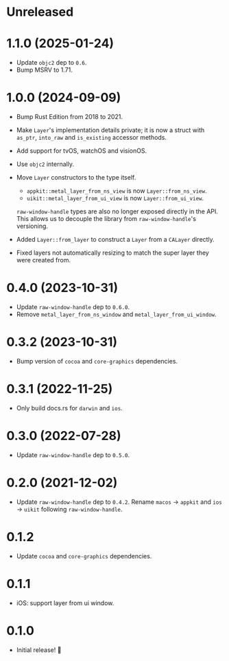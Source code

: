 # Unreleased

# 1.1.0 (2025-01-24)

- Update `objc2` dep to `0.6`.
- Bump MSRV to 1.71.

# 1.0.0 (2024-09-09)

- Bump Rust Edition from 2018 to 2021.
- Make `Layer`'s implementation details private; it is now a struct with `as_ptr`, `into_raw` and `is_existing` accessor methods.
- Add support for tvOS, watchOS and visionOS.
- Use `objc2` internally.
- Move `Layer` constructors to the type itself.
  - `appkit::metal_layer_from_ns_view` is now `Layer::from_ns_view`.
  - `uikit::metal_layer_from_ui_view` is now `Layer::from_ui_view`.

  `raw-window-handle` types are also no longer exposed directly in the API.
  This allows us to decouple the library from `raw-window-handle`'s versioning.
- Added `Layer::from_layer` to construct a `Layer` from a `CALayer` directly.
- Fixed layers not automatically resizing to match the super layer they were created from.

# 0.4.0 (2023-10-31)
- Update `raw-window-handle` dep to `0.6.0`.
- Remove `metal_layer_from_ns_window` and `metal_layer_from_ui_window`.

# 0.3.2 (2023-10-31)
- Bump version of `cocoa` and `core-graphics` dependencies.

# 0.3.1 (2022-11-25)
- Only build docs.rs for `darwin` and `ios`.

# 0.3.0 (2022-07-28)
- Update `raw-window-handle` dep to `0.5.0`.

# 0.2.0 (2021-12-02)
- Update `raw-window-handle` dep to `0.4.2`. Rename `macos` -> `appkit` and `ios` -> `uikit` following `raw-window-handle`.

# 0.1.2
- Update `cocoa` and `core-graphics` dependencies.

# 0.1.1
- iOS: support layer from ui window.

# 0.1.0
- Initial release! 🎉
